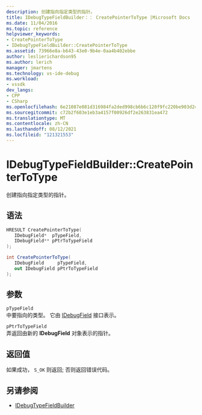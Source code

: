 ```yaml
---
description: 创建指向指定类型的指针。
title: IDebugTypeFieldBuilder：： CreatePointerToType |Microsoft Docs
ms.date: 11/04/2016
ms.topic: reference
helpviewer_keywords:
- CreatePointerToType
- IDebugTypeFieldBuilder::CreatePointerToType
ms.assetid: 73966e8a-b643-43e0-9b4e-0aa4b402ebbe
author: leslierichardson95
ms.author: lerich
manager: jmartens
ms.technology: vs-ide-debug
ms.workload:
- vssdk
dev_langs:
- CPP
- CSharp
ms.openlocfilehash: 6e21087e081d316984fa2ded998cb6b6c120f9fc220be903d24631ab01a08585
ms.sourcegitcommit: c72b2f603e1eb3a4157f00926df2e263831ea472
ms.translationtype: MT
ms.contentlocale: zh-CN
ms.lasthandoff: 08/12/2021
ms.locfileid: "121321553"
---
```

# <a name="idebugtypefieldbuildercreatepointertotype"></a>IDebugTypeFieldBuilder::CreatePointerToType
创建指向指定类型的指针。

## <a name="syntax"></a>语法

```cpp
HRESULT CreatePointerToType(
   IDebugField*  pTypeField,
   IDebugField** pPtrToTypeField
);
```

```csharp
int CreatePointerToType(
   IDebugField     pTypeField,
   out IDebugField pPtrToTypeField
);
```

## <a name="parameters"></a>参数
`pTypeField`\
中要指向的类型。 它由 [IDebugField](../../../extensibility/debugger/reference/idebugfield.md) 接口表示。

`pPtrToTypeField`\
弄返回由新的 **IDebugField** 对象表示的指针。

## <a name="return-value"></a>返回值
 如果成功， `S_OK` 则返回; 否则返回错误代码。

## <a name="see-also"></a>另请参阅
- [IDebugTypeFieldBuilder](../../../extensibility/debugger/reference/idebugtypefieldbuilder.md)
